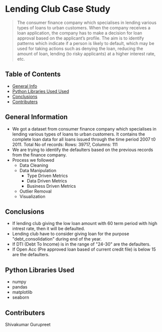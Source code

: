 # Lending Club Case Study
> The consumer finance company which specialises in lending various types of loans to urban customers. When the company receives a loan application, the company has to make a decision for loan approval based on the applicant’s profile. The aim is to identify patterns which indicate if a person is likely to default, which may be used for taking actions such as denying the loan, reducing the amount of loan, lending (to risky applicants) at a higher interest rate, etc.


## Table of Contents
* [General Info](#general-information)
* [Python Libraries Used Used](#python-libraries-used)
* [Conclusions](#conclusions)
* [Contributers](#contributers)

<!-- You can include any other section that is pertinent to your problem -->

## General Information
- We got a dataset from consumer finance company which specialises in lending various types of loans to urban customers. It contains the complete loan data for all loans issued through the time period 2007 t0 2011. Total No of records: Rows: 39717, Columns: 111
- We are trying to identify the defaulters based on the previous records from the finance company.
- Process we followed
  - Data Cleaning
  - Data Manipulation
    -  Type Driven Metrics
    -  Data Driven Metrics
    -  Business Driven Metrics
  - Outlier Removal
  - Visualization

<!-- You don't have to answer all the questions - just the ones relevant to your project. -->

## Conclusions
- If lending club giving the low loan amount with 60 term period with high intrest rate, then it will be defaulted.
- Lending club have to consider giving loan for the purpose "debt_consolidation" during end of the year.
- If DTI (Debt To Income) is in the range of "24-30" are the defaulters.
- If Open Acc (Pre approved loan based of current credit file) is below 15 are the defaulters.

<!-- You don't have to answer all the questions - just the ones relevant to your project. -->


## Python Libraries Used
- numpy
- pandas
- matplotlib
- seaborn

<!-- As the libraries versions keep on changing, it is recommended to mention the version of library used in this project -->


## Contributers
Shivakumar
Gurupreet


<!-- Optional -->
<!-- ## License -->
<!-- This project is open source and available under the [... License](). -->

<!-- You don't have to include all sections - just the one's relevant to your project -->
